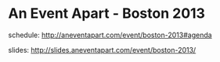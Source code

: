 # An Event Apart - Boston 2013

schedule: http://aneventapart.com/event/boston-2013#agenda

slides: http://slides.aneventapart.com/event/boston-2013/

